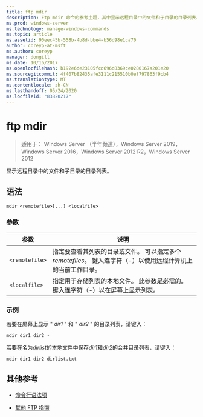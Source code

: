 ```yaml
---
title: ftp mdir
description: Ftp mdir 命令的参考主题，其中显示远程目录中的文件和子目录的目录列表。
ms.prod: windows-server
ms.technology: manage-windows-commands
ms.topic: article
ms.assetid: 90eec45b-558b-4b8d-bbe4-b56d98e1ca70
author: coreyp-at-msft
ms.author: coreyp
manager: dongill
ms.date: 10/16/2017
ms.openlocfilehash: b192e6de23105fcc696d8369ce0280167a201e20
ms.sourcegitcommit: 4f407b82435afe3111c215510b0ef797863f9cb4
ms.translationtype: MT
ms.contentlocale: zh-CN
ms.lasthandoff: 05/24/2020
ms.locfileid: "83820217"
---
```

# <a name="ftp-mdir"></a>ftp mdir

> 适用于： Windows Server （半年频道），Windows Server 2019，Windows Server 2016，Windows Server 2012 R2，Windows Server 2012

显示远程目录中的文件和子目录的目录列表。

## <a name="syntax"></a>语法

```
mdir <remotefile>[...] <localfile>
```

### <a name="parameters"></a>参数

| 参数 | 说明 |
| --------- | ----------- |
| `<remotefile>` | 指定要查看其列表的目录或文件。 可以指定多个*remotefiles*。 键入连字符（-）以使用远程计算机上的当前工作目录。 |
| `<localfile>` | 指定用于存储列表的本地文件。 此参数是必需的。 键入连字符（-）以在屏幕上显示列表。 |

### <a name="examples"></a>示例

若要在屏幕上显示 " *dir1* " 和 " *dir2* " 的目录列表，请键入：

```
mdir dir1 dir2 -
```

若要在名为*dirlist*的本地文件中保存*dir1*和*dir2*的合并目录列表，请键入：

```
mdir dir1 dir2 dirlist.txt
```

## <a name="additional-references"></a>其他参考

- [命令行语法项](command-line-syntax-key.md)

- [其他 FTP 指南](https://docs.microsoft.com/previous-versions/orphan-topics/ws.10/cc756013(v=ws.10))
